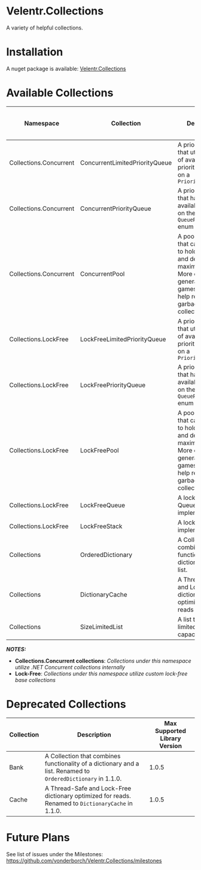# Velentr.Collections
A variety of helpful collections.

# Installation
A nuget package is available: [Velentr.Collections](https://www.nuget.org/packages/Velentr.Collections/)

# Available Collections
Namespace | Collection | Description | Min Supported Library Version | Example Usage
--------- | ---------- | ----------- | ----------------------------- | -------------
Collections.Concurrent | ConcurrentLimitedPriorityQueue | A priority queue that utilizes a list of available priorities based on a `PriorityConverter` | 1.0.0 | `var c = new ConcurrentLimitedPriorityQueue<int, string>(new StringPriorityConverter());`
Collections.Concurrent | ConcurrentPriorityQueue | A priority queue that has priorities available based on the `QueuePriority` enum | 1.0.0 | `var c = new ConcurrentPriorityQueue<string>();`
Collections.Concurrent | ConcurrentPool | A pool of objects that can be used to hold objects and define a maximum amount. More efficient generally for games as it can help reduce garbage collection | 1.0.0 | `var c = new ConcurrentPool<object>();`
Collections.LockFree | LockFreeLimitedPriorityQueue | A priority queue that utilizes a list of available priorities based on a `PriorityConverter` | 1.0.0 | `var c = new LockFreeLimitedPriorityQueue<int, string>(new StringPriorityConverter());`
Collections.LockFree | LockFreePriorityQueue | A priority queue that has priorities available based on the `QueuePriority` enum | 1.0.0 | `var c = new LockFreePriorityQueue<string>();`
Collections.LockFree | LockFreePool | A pool of objects that can be used to hold objects and define a maximum amount. More efficient generally for games as it can help reduce garbage collection | 1.0.0 | `var c = new LockFreePool<object>();`
Collections.LockFree | LockFreeQueue | A lock-free Queue implementation | 1.0.0 | `var c = new LockFreeQueue<string>();`
Collections.LockFree | LockFreeStack | A lock-free Stack implementation | 1.0.0 | `var c = new LockFreeStack<string>();`
Collections | OrderedDictionary | A Collection that combines functionality of a dictionary and a list. | 1.1.0 | `var c = new OrderedDictionary<string, List<string>>();`
Collections | DictionaryCache | A Thread-Safe and Lock-Free dictionary optimized for reads | 1.1.0 | `var c = new DictionaryCache<string, int>();`
Collections | SizeLimitedList | A list that is limited in max capacity | 1.1.0 | `var c = new SizeLimitedList<string>();`

**_NOTES:_**
- **Collections.Concurrent collections**: _Collections under this namespace utilize .NET Concurrent collections internally_
- **Lock-Free**: _Collections under this namespace utilize custom lock-free base collections_

# Deprecated Collections
Collection | Description | Max Supported Library Version
---------- | ----------- | -----------------------------
Bank | A Collection that combines functionality of a dictionary and a list. Renamed to `OrderedDictionary` in 1.1.0. | 1.0.5
Cache | A Thread-Safe and Lock-Free dictionary optimized for reads. Renamed to `DictionaryCache` in 1.1.0. | 1.0.5



# Future Plans
See list of issues under the Milestones: https://github.com/vonderborch/Velentr.Collections/milestones
